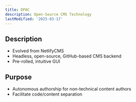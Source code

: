 ```yaml
---
title: DPAC
description: Open-Source CMS Technology
lastModified: '2025-03-17'
---
```


## Description

- Evolved from NetlifyCMS
- Headless, open-source, GitHub-based CMS backend
- Pre-rolled, intuitive GUI

## Purpose

- Autonomous authorship for non-technical content authors
- Facilitate code/content separation
